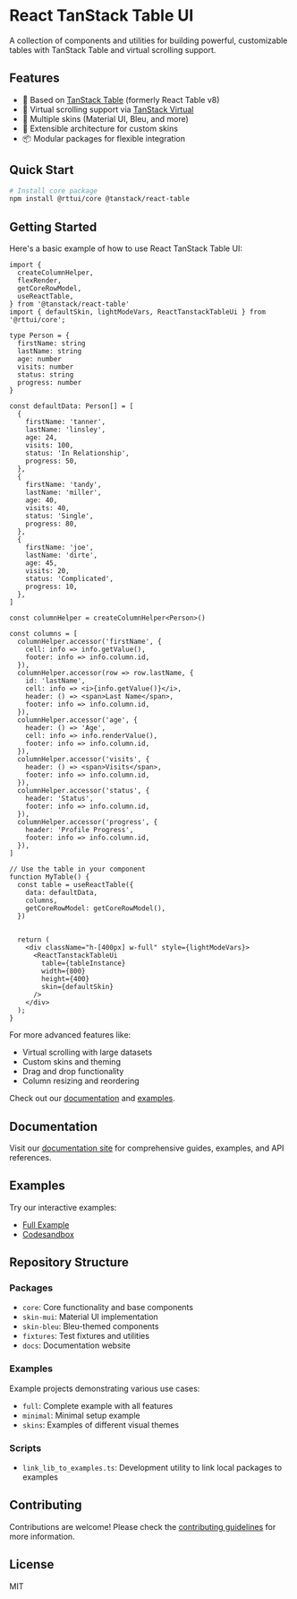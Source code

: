 # React TanStack Table UI

A collection of components and utilities for building powerful, customizable tables with TanStack Table and virtual scrolling support.

## Features

- 🚀 Based on [TanStack Table](https://tanstack.com/table) (formerly React Table v8)
- 📜 Virtual scrolling support via [TanStack Virtual](https://tanstack.com/virtual)
- 🎨 Multiple skins (Material UI, Bleu, and more)
- 🔌 Extensible architecture for custom skins
- 📦 Modular packages for flexible integration

## Quick Start

```bash
# Install core package
npm install @rttui/core @tanstack/react-table
```

## Getting Started

Here's a basic example of how to use React TanStack Table UI:

```tsx
import {
  createColumnHelper,
  flexRender,
  getCoreRowModel,
  useReactTable,
} from '@tanstack/react-table'
import { defaultSkin, lightModeVars, ReactTanstackTableUi } from '@rttui/core';

type Person = {
  firstName: string
  lastName: string
  age: number
  visits: number
  status: string
  progress: number
}

const defaultData: Person[] = [
  {
    firstName: 'tanner',
    lastName: 'linsley',
    age: 24,
    visits: 100,
    status: 'In Relationship',
    progress: 50,
  },
  {
    firstName: 'tandy',
    lastName: 'miller',
    age: 40,
    visits: 40,
    status: 'Single',
    progress: 80,
  },
  {
    firstName: 'joe',
    lastName: 'dirte',
    age: 45,
    visits: 20,
    status: 'Complicated',
    progress: 10,
  },
]

const columnHelper = createColumnHelper<Person>()

const columns = [
  columnHelper.accessor('firstName', {
    cell: info => info.getValue(),
    footer: info => info.column.id,
  }),
  columnHelper.accessor(row => row.lastName, {
    id: 'lastName',
    cell: info => <i>{info.getValue()}</i>,
    header: () => <span>Last Name</span>,
    footer: info => info.column.id,
  }),
  columnHelper.accessor('age', {
    header: () => 'Age',
    cell: info => info.renderValue(),
    footer: info => info.column.id,
  }),
  columnHelper.accessor('visits', {
    header: () => <span>Visits</span>,
    footer: info => info.column.id,
  }),
  columnHelper.accessor('status', {
    header: 'Status',
    footer: info => info.column.id,
  }),
  columnHelper.accessor('progress', {
    header: 'Profile Progress',
    footer: info => info.column.id,
  }),
]

// Use the table in your component
function MyTable() {
  const table = useReactTable({
    data: defaultData,
    columns,
    getCoreRowModel: getCoreRowModel(),
  })


  return (
    <div className="h-[400px] w-full" style={lightModeVars}>
      <ReactTanstackTableUi
        table={tableInstance}
        width={800}
        height={400}
        skin={defaultSkin}
      />
    </div>
  );
}
```

For more advanced features like:
- Virtual scrolling with large datasets
- Custom skins and theming
- Drag and drop functionality
- Column resizing and reordering

Check out our [documentation](https://rttui-docs.vercel.app) and [examples](https://stackblitz.com/github/ricsam/react-tanstack-table-ui/tree/main/examples/full).

## Documentation

Visit our [documentation site](https://rttui-docs.vercel.app) for comprehensive guides, examples, and API references.

## Examples

Try our interactive examples:

- [Full Example](https://stackblitz.com/github/ricsam/react-tanstack-table-ui/tree/main/examples/full?embed=1&theme=dark&preset=node&file=src/app.tsx)
- [Codesandbox](https://codesandbox.io/p/devbox/github/ricsam/react-tanstack-table-ui/tree/main/examples/full?embed=1&theme=dark&file=src/app.tsx)

## Repository Structure

### Packages

- `core`: Core functionality and base components
- `skin-mui`: Material UI implementation
- `skin-bleu`: Bleu-themed components
- `fixtures`: Test fixtures and utilities
- `docs`: Documentation website

### Examples

Example projects demonstrating various use cases:

- `full`: Complete example with all features
- `minimal`: Minimal setup example
- `skins`: Examples of different visual themes

### Scripts

- `link_lib_to_examples.ts`: Development utility to link local packages to examples

## Contributing

Contributions are welcome! Please check the [contributing guidelines](CONTRIBUTING.md) for more information.

## License

MIT